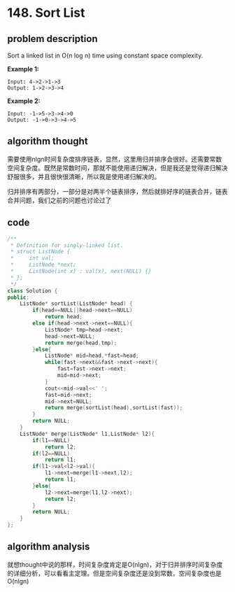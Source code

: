 # 148. Sort List

## problem description

Sort a linked list in O\(n log n\) time using constant space complexity.

**Example 1:**

```text
Input: 4->2->1->3
Output: 1->2->3->4
```

**Example 2:**

```text
Input: -1->5->3->4->0
Output: -1->0->3->4->5
```

## algorithm thought

需要使用nlgn时间复杂度排序链表，显然，这里用归并排序会很好。还需要常数空间复杂度。既然是常数时间，那就不能使用递归解决，但是我还是觉得递归解决舒服很多，并且很快很清晰，所以我是使用递归解决的。

归并排序有两部分，一部分是对两半个链表排序，然后就排好序的链表合并，链表合并问题，我们之前的问题也讨论过了

## code

```cpp
/**
 * Definition for singly-linked list.
 * struct ListNode {
 *     int val;
 *     ListNode *next;
 *     ListNode(int x) : val(x), next(NULL) {}
 * };
 */
class Solution {
public:
    ListNode* sortList(ListNode* head) {
        if(head==NULL||head->next==NULL)
            return head;
        else if(head->next->next==NULL){
            ListNode* tmp=head->next;
            head->next=NULL;
            return merge(head,tmp);
        }else{
            ListNode* mid=head,*fast=head;
            while(fast->next&&fast->next->next){
                fast=fast->next->next;
                mid=mid->next;
            }
            cout<<mid->val<<' ';
            fast=mid->next;
            mid->next=NULL;
            return merge(sortList(head),sortList(fast));
        }
        return NULL;
    }
    ListNode* merge(ListNode* l1,ListNode* l2){
        if(l1==NULL)
            return l2;
        if(l2==NULL)
            return l1;
        if(l1->val<l2->val){
            l1->next=merge(l1->next,l2);
            return l1;
        }else{
            l2->next=merge(l1,l2->next);
            return l2;
        }
        return NULL;
    }
};
```

## algorithm analysis

就想thought中说的那样，时间复杂度肯定是O\(nlgn\)，对于归并排序时间复杂度的详细分析，可以看看主定理。但是空间复杂度还是没到常数，空间复杂度也是O\(nlgn\)

